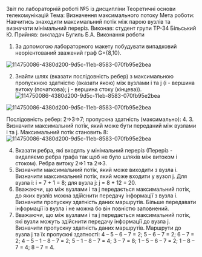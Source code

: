 Звіт по лабораторній роботі №5
із дисципліни Теоретичні основи телекомунікацій
Тема: Визначення максимального потоку
Мета роботи: Навчитись знаходити максимальний потік між парою вузлів та визначати мінімальний переріз.
Виконав: студент групи ТР-34 Більський Ю.
Прийняв: викладач Бугиль Б.А.
Виконання роботи
1. За допомогою лабораторного макету побудувати випадковий неорієнтований зважений граф G={8,10}.

![114750086-4380d200-9d5c-11eb-8583-070fb95e2bea](https://user-images.githubusercontent.com/84863544/119706048-27477900-be62-11eb-8060-49ddc9bca451.png)

2. Знайти шлях (вказати послідовність ребер) з максимальною пропускною здатністю (вказати якою) між вузлами i та j (i - вершина витоку (початкова); j - вершина стоку (кінцева)).
![114750086-4380d200-9d5c-11eb-8583-070fb95e2bea](https://user-images.githubusercontent.com/84863544/119706082-329aa480-be62-11eb-8fa0-0185ea4c2dbe.png)

![114750086-4380d200-9d5c-11eb-8583-070fb95e2bea](https://user-images.githubusercontent.com/84863544/119706143-45ad7480-be62-11eb-9ddd-0470c79b3924.png)



Послідовність ребер: 2=>3=>7; пропускна здатність (максимально): 4.
3. Визначити максимальний потік, який може бути переданий між вузлами i та j.
Максимальний потік становить 8:
![114750086-4380d200-9d5c-11eb-8583-070fb95e2bea](https://user-images.githubusercontent.com/84863544/119706202-5362fa00-be62-11eb-8d48-119c2ed4e23d.png)


4. Вказати ребра, які входять у мінімальний переріз (Переріз - видаляємо ребра графа так щоб не було шляхів між витоком і стоком).
Ребра витоку 2=>1 та 2=>3.
5. Визначити максимальний потік, який може виходити з вузла i. Визначити максимальний потік, який може входити у вузол j.
Для вузла і: і = 7 + 1 = 8; для вузла j: j = 8 + 12 = 20.
6. Вважаючи, що між вузлами i та j передається максимальний потік, до яких вузлів можна здійснити передачу інформації з вузла і. Визначити пропускну здатність даних маршрутів.
Більше передавати інформації із вузла і не можна бо він повністю заповнений.
7. Вважаючи, що між вузлами i та j передається максимальний потік, які вузли можуть здійснити передачу інформації до вузла j. Визначити пропускну здатність даних маршрутів.
Маршрути до вузла j та їх пропускні здатності:
4 – 5 – 6 – 7 = 2;
5 – 6 – 7 = 2;
6 – 7 = 2;
4 – 5 – 1 – 8 – 7 = 2;
5 – 1 – 8 – 7 = 4;
3 – 7 = 8;
1 – 5 – 6 – 7 = 2;
1 – 8 – 7 = 4;
8 – 7 = 4.
